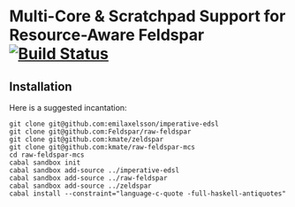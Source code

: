 # Multi-Core & Scratchpad Support for Resource-Aware Feldspar [![Build Status](https://travis-ci.org/kmate/raw-feldspar-mcs.svg?branch=master)](https://travis-ci.org/kmate/raw-feldspar-mcs)

## Installation

Here is a suggested incantation:

    git clone git@github.com:emilaxelsson/imperative-edsl
    git clone git@github.com:Feldspar/raw-feldspar
    git clone git@github.com:kmate/zeldspar
    git clone git@github.com:kmate/raw-feldspar-mcs
    cd raw-feldspar-mcs
    cabal sandbox init
    cabal sandbox add-source ../imperative-edsl
    cabal sandbox add-source ../raw-feldspar
    cabal sandbox add-source ../zeldspar
    cabal install --constraint="language-c-quote -full-haskell-antiquotes"

